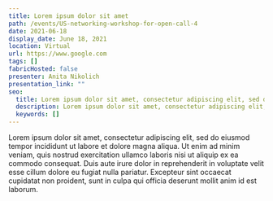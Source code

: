 ```yaml
---
title: Lorem ipsum dolor sit amet
path: /events/US-networking-workshop-for-open-call-4
date: 2021-06-18
display_date: June 18, 2021
location: Virtual
url: https://www.google.com
tags: []
fabricHosted: false
presenter: Anita Nikolich
presentation_link: ""
seo:
  title: Lorem ipsum dolor sit amet, consectetur adipiscing elit, sed do eiusmod tempor incididunt ut labore et dolore magna aliqua. Ut enim ad minim veniam, quis
  description: Lorem ipsum dolor sit amet, consectetur adipiscing elit, sed do eiusmod tempor incididunt ut labore et dolore magna aliqua. Ut enim ad minim veniam, quis nostrud exercitation ullamco laboris nisi ut aliquip ex ea commodo consequat. Duis aute irure dolor in reprehenderit in voluptate velit esse cillum dolore eu fugiat nulla pariatur. Excepteur sint occaecat cupidatat non proident, sunt in culpa qui officia deserunt mollit anim id est laborum.
  keywords: []
---
```


Lorem ipsum dolor sit amet, consectetur adipiscing elit, sed do eiusmod tempor incididunt ut labore et dolore magna aliqua. Ut enim ad minim veniam, quis nostrud exercitation ullamco laboris nisi ut aliquip ex ea commodo consequat. Duis aute irure dolor in reprehenderit in voluptate velit esse cillum dolore eu fugiat nulla pariatur. Excepteur sint occaecat cupidatat non proident, sunt in culpa qui officia deserunt mollit anim id est laborum.
